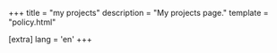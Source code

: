 +++
title = "my projects"
description = "My projects page."
template = "policy.html"

[extra]
lang = 'en'
+++